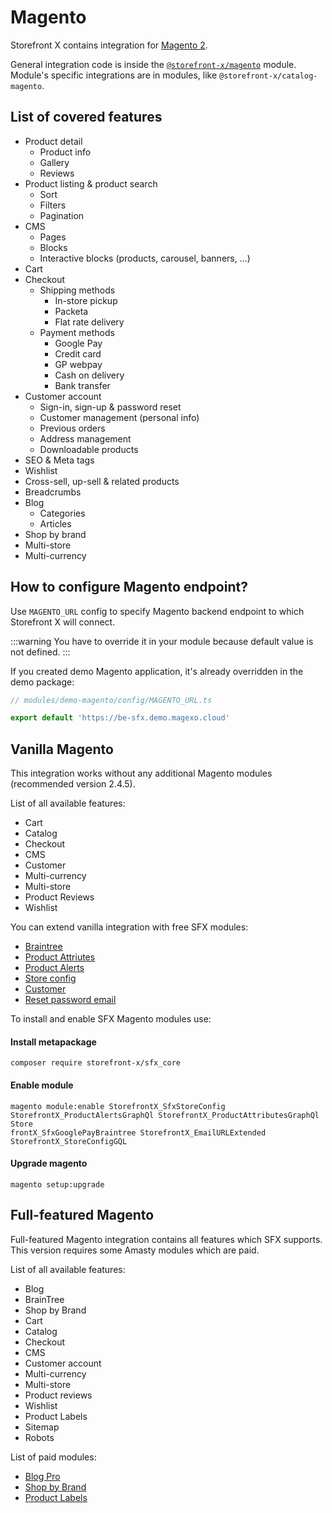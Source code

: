 # Magento

Storefront X contains integration for [Magento 2](https://www.magento.com/).

General integration code is inside the [`@storefront-x/magento`](/modules/magento) module. Module's specific integrations are in modules, like `@storefront-x/catalog-magento`.

## List of covered features

- Product detail
  - Product info
  - Gallery
  - Reviews
- Product listing & product search
  - Sort
  - Filters
  - Pagination
- CMS
  - Pages
  - Blocks
  - Interactive blocks (products, carousel, banners, ...)
- Cart
- Checkout
  - Shipping methods
    - In-store pickup
    - Packeta
    - Flat rate delivery
  - Payment methods
    - Google Pay
    - Credit card
    - GP webpay
    - Cash on delivery
    - Bank transfer
- Customer account
  - Sign-in, sign-up & password reset
  - Customer management (personal info)
  - Previous orders
  - Address management
  - Downloadable products
- SEO & Meta tags
- Wishlist
- Cross-sell, up-sell & related products
- Breadcrumbs
- Blog
  - Categories
  - Articles
- Shop by brand
- Multi-store
- Multi-currency

## How to configure Magento endpoint?

Use `MAGENTO_URL` config to specify Magento backend endpoint to which Storefront X will connect.

:::warning
You have to override it in your module because default value is not defined.
:::

If you created demo Magento application, it's already overridden in the demo package:

```ts
// modules/demo-magento/config/MAGENTO_URL.ts

export default 'https://be-sfx.demo.magexo.cloud'
```

## Vanilla Magento
This integration works without any additional Magento modules (recommended version 2.4.5).

List of all available features:
- Cart
- Catalog
- Checkout
- CMS
- Customer
- Multi-currency
- Multi-store
- Product Reviews
- Wishlist

You can extend vanilla integration with free SFX modules:
- [Braintree](https://github.com/storefront-x/magento-module-sfx-google-pay-braintree)
- [Product Attriutes](https://github.com/storefront-x/magento-module-product-attributes-graph-ql)
- [Product Alerts](https://github.com/storefront-x/magento-module-product-alerts-graphql)
- [Store config](https://github.com/storefront-x/magento-module-sfx-store-config)
- [Customer](https://github.com/storefront-x/magento-module-customer-graph-ql-extended)
- [Reset password email](https://github.com/storefront-x/magento-module-email-url-extended)

To install and enable SFX Magento modules use:
#### Install metapackage
```
composer require storefront-x/sfx_core
```

#### Enable module
```
magento module:enable StorefrontX_SfxStoreConfig StorefrontX_ProductAlertsGraphQl StorefrontX_ProductAttributesGraphQl Store
frontX_SfxGooglePayBraintree StorefrontX_EmailURLExtended StorefrontX_StoreConfigGQL
```

#### Upgrade magento
```
magento setup:upgrade
```

## Full-featured Magento

Full-featured Magento integration contains all features which SFX supports. This version requires some Amasty modules which are paid.

List of all available features:
- Blog
- BrainTree
- Shop by Brand
- Cart
- Catalog
- Checkout
- CMS
- Customer account
- Multi-currency
- Multi-store
- Product reviews
- Wishlist
- Product Labels
- Sitemap
- Robots

List of paid modules:
- [Blog Pro](https://amasty.com/blog-pro-for-magento-2.html)
- [Shop by Brand](https://amasty.com/shop-by-brand-for-magento-2.html)
- [Product Labels](https://amasty.com/product-labels-for-magento-2.html)